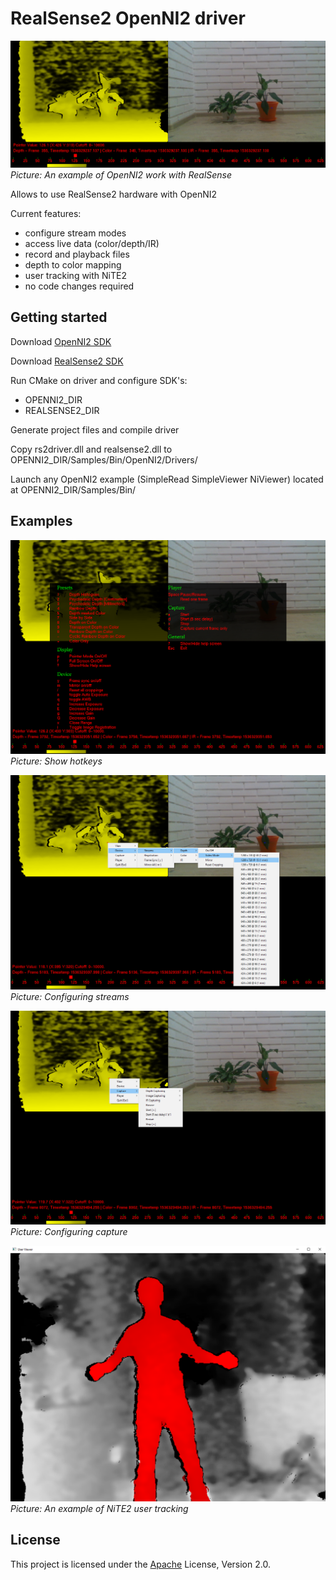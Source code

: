 # RealSense2 OpenNI2 driver

![alt text](doc/img/demo.jpg)
_Picture:_ _An_ _example_ _of_ _OpenNI2_ _work_ _with_ _RealSense_

Allows to use RealSense2 hardware with OpenNI2

Current features:
* configure stream modes
* access live data (color/depth/IR)
* record and playback files
* depth to color mapping
* user tracking with NiTE2
* no code changes required

## Getting started

Download [OpenNI2 SDK](https://structure.io/openni)

Download [RealSense2 SDK](https://github.com/IntelRealSense/librealsense/releases)

Run CMake on driver and configure SDK's:
* OPENNI2_DIR
* REALSENSE2_DIR

Generate project files and compile driver

Copy rs2driver.dll and realsense2.dll to OPENNI2_DIR/Samples/Bin/OpenNI2/Drivers/

Launch any OpenNI2 example (SimpleRead SimpleViewer NiViewer) located at OPENNI2_DIR/Samples/Bin/

## Examples

![alt text](doc/img/oni_viewer.jpg)
_Picture:_ _Show_ _hotkeys_

![alt text](doc/img/oni_video_mode.jpg)
_Picture:_ _Configuring_ _streams_

![alt text](doc/img/oni_capture.jpg)
_Picture:_ _Configuring_ _capture_

![alt text](doc/img/oni_user.jpg)
_Picture:_ _An_ _example_ _of_ _NiTE2_ _user_ _tracking_

## License

This project is licensed under the [Apache](https://github.com/IntelRealSense/librealsense/blob/master/LICENSE) License, Version 2.0.